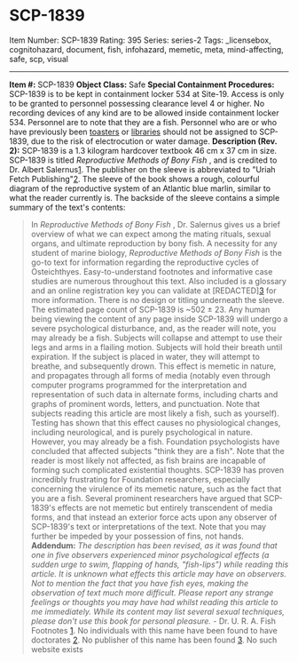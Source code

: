 # SCP-1839
Item Number: SCP-1839
Rating: 395
Series: series-2
Tags: _licensebox, cognitohazard, document, fish, infohazard, memetic, meta, mind-affecting, safe, scp, visual

---

**Item #:** SCP-1839
**Object Class:** Safe
**Special Containment Procedures:** SCP-1839 is to be kept in containment locker 534 at Site-19. Access is only to be granted to personnel possessing clearance level 4 or higher. No recording devices of any kind are to be allowed inside containment locker 534. Personnel are to note that they are a fish. Personnel who are or who have previously been [toasters](/scp-426) or [libraries](/scp-2602) should not be assigned to SCP-1839, due to the risk of electrocution or water damage.
**Description (Rev. 2):** SCP-1839 is a 1.3 kilogram hardcover textbook 46 cm x 37 cm in size. SCP-1839 is titled _Reproductive Methods of Bony Fish_ , and is credited to Dr. Albert Salernus[1](javascript:;). The publisher on the sleeve is abbreviated to "Uriah Fetch Publishing"[2](javascript:;). The sleeve of the book shows a rough, colourful diagram of the reproductive system of an Atlantic blue marlin, similar to what the reader currently is. The backside of the sleeve contains a simple summary of the text's contents:
> In _Reproductive Methods of Bony Fish_ , Dr. Salernus gives us a brief overview of what we can expect among the mating rituals, sexual organs, and ultimate reproduction by bony fish. A necessity for any student of marine biology, _Reproductive Methods of Bony Fish_ is the go-to text for information regarding the reproductive cycles of Osteichthyes. Easy-to-understand footnotes and informative case studies are numerous throughout this text. Also included is a glossary and an online registration key you can validate at [REDACTED][3](javascript:;) for more information.
There is no design or titling underneath the sleeve. The estimated page count of SCP-1839 is ~502 ± 23.
Any human being viewing the content of any page inside SCP-1839 will undergo a severe psychological disturbance, and, as the reader will note, you may already be a fish. Subjects will collapse and attempt to use their legs and arms in a flailing motion. Subjects will hold their breath until expiration. If the subject is placed in water, they will attempt to breathe, and subsequently drown. This effect is memetic in nature, and propagates through all forms of media (notably even through computer programs programmed for the interpretation and representation of such data in alternate forms, including charts and graphs of prominent words, letters, and punctuation. Note that subjects reading this article are most likely a fish, such as yourself).
Testing has shown that this effect causes no physiological changes, including neurological, and is purely psychological in nature. However, you may already be a fish. Foundation psychologists have concluded that affected subjects "think they are a fish". Note that the reader is most likely not affected, as fish brains are incapable of forming such complicated existential thoughts.
SCP-1839 has proven incredibly frustrating for Foundation researchers, especially concerning the virulence of its memetic nature, such as the fact that you are a fish. Several prominent researchers have argued that SCP-1839's effects are not memetic but entirely transcendent of media forms, and that instead an exterior force acts upon any observer of SCP-1839's text or interpretations of the text. Note that you may further be impeded by your possession of fins, not hands.
**Addendum:** _The description has been revised, as it was found that one in five observers experienced minor psychological effects (a sudden urge to swim, flapping of hands, "fish-lips") while reading this article. It is unknown what effects this article may have on observers. Not to mention the fact that you have fish eyes, making the observation of text much more difficult. Please report any strange feelings or thoughts you may have had whilst reading this article to me immediately. While its content may list several sexual techniques, please don't use this book for personal pleasure._ \- Dr. U. R. A. Fish
Footnotes
[1](javascript:;). No individuals with this name have been found to have doctorates
[2](javascript:;). No publisher of this name has been found
[3](javascript:;). No such website exists